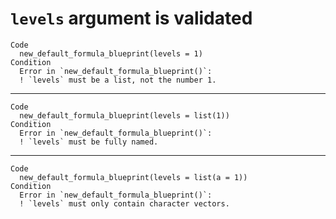 # `levels` argument is validated

    Code
      new_default_formula_blueprint(levels = 1)
    Condition
      Error in `new_default_formula_blueprint()`:
      ! `levels` must be a list, not the number 1.

---

    Code
      new_default_formula_blueprint(levels = list(1))
    Condition
      Error in `new_default_formula_blueprint()`:
      ! `levels` must be fully named.

---

    Code
      new_default_formula_blueprint(levels = list(a = 1))
    Condition
      Error in `new_default_formula_blueprint()`:
      ! `levels` must only contain character vectors.


<!-- Auto-update: 2025-10-16T10:30:58.350184 -->
